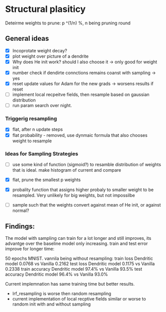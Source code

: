 # Structural plasiticy

Deteirme weights to prune:
p ^(1/n) %, n being pruning round

## General ideas

- [x] Incoprotate weight decay?
- [x] plot weight over picture of a dendrite
- [x] Why does He init work? should I also choose it -> only good for weight init
- [x] number check if dendirte connctions remains coanst with sampling -> yes
- [x] reset update values for Adam for the new grads -> worsens results if reset
- [ ] implement local recpeitve fields, then resample based on gaussian distribution
- [ ] run param search over night.

### Triggerig resampling

- [x] flat, after n update steps
- [x] flat probability - removed, use dynmaic formula that also chooses weight to resample

### Ideas for Sampling Strategies

- [ ] use some kind of function (sigmoid?) to resamble distribution of weights that is ideal. make histogram of current and compare
- [x] flat, prune the smallest p weights
- [x] probality function that assigns higher probaly to smaller weight to be resampled. Very unlikely for big weights, but not impossilbe
- [ ] sample such that the weights convert against mean of He init, or against normal?



## Findings:

The model with sampling can train for a lot longer and still improves, its advantge over the baseline model only increasing. train and test error improve for longer time:


50 epochs MNIST. vannila being without resampling:
train loss Dendritic model 0.0768 vs Vanilla 0.2162
test loss Dendritic model 0.1175 vs Vanilla 0.2338
train accuracy Dendritic model 97.4% vs Vanilla 93.5%
test accuracy Dendritic model 96.4% vs Vanilla 93.0% 

Current implemnation has same training time but better results.

- lrf_resampling is worse then random resampling
- current implementation of local recptive fields similar or worse to random init with and without sampling